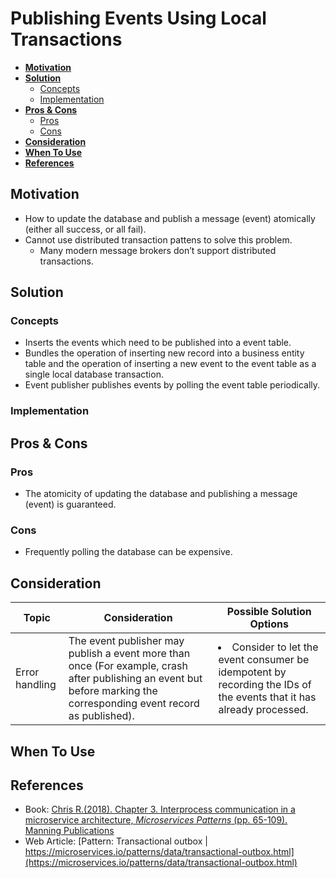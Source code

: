 # Publishing Events Using Local Transactions

- [**Motivation**](#motivation)
- [**Solution**](#solution)
   - [Concepts](#concepts)
   - [Implementation](#implementation)
- [**Pros & Cons**](#pros--cons)
   - [Pros](#pros)
   - [Cons](#cons)
- [**Consideration**](#consideration)
- [**When To Use**](#when-to-use)
- [**References**](#references)

## Motivation
- How to update the database and publish a message (event) atomically (either all success, or all fail).
- Cannot use distributed transaction pattens to solve this problem.
   - Many modern message brokers don’t support distributed transactions.

## Solution
### Concepts
- Inserts the events which need to be published into a event table.
- Bundles the operation of inserting new record into a business entity table and the operation of inserting a new event to the event table as a single local database transaction.
- Event publisher publishes events by polling the event table periodically.

### Implementation

## Pros & Cons
### Pros
- The atomicity of updating the database and publishing a message (event) is guaranteed.

### Cons
- Frequently polling the database can be expensive.

## Consideration
| Topic | Consideration | Possible Solution Options |
|----|-----|-----|
| Error handling | The event publisher may publish a event more than once (For example, crash after publishing an event but before marking the corresponding event record as published). | <li>Consider to let the event consumer be idempotent by recording the IDs of the events that it has already processed. |

## When To Use

## References
- Book: [Chris R.(2018). Chapter 3. Interprocess communication in a microservice architecture, *Microservices Patterns* (pp. 65-109). Manning Publications](https://www.manning.com/books/microservices-patterns)
- Web Article: [Pattern: Transactional outbox | https://microservices.io/patterns/data/transactional-outbox.html](https://microservices.io/patterns/data/transactional-outbox.html)
